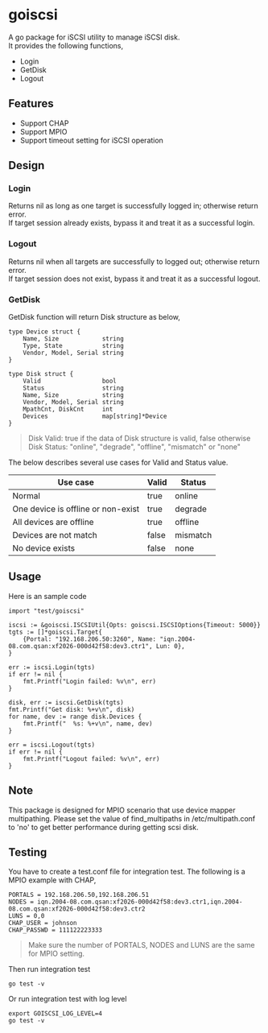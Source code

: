 # goiscsi
A go package for iSCSI utility to manage iSCSI disk. <br>
It provides the following functions,
- Login
- GetDisk
- Logout

## Features
- Support CHAP
- Support MPIO
- Support timeout setting for iSCSI operation

## Design
### Login
Returns nil as long as one target is successfully logged in; otherwise return error. <br>
If target session already exists, bypass it and treat it as a successful login.

### Logout
Returns nil when all targets are successfully to logged out; otherwise return error. <br>
If target session does not exist, bypass it and treat it as a successful logout.

### GetDisk
GetDisk function will return Disk structure as below,
```
type Device struct {
	Name, Size            string
	Type, State           string
	Vendor, Model, Serial string
}

type Disk struct {
	Valid                 bool
	Status                string
	Name, Size            string
	Vendor, Model, Serial string
	MpathCnt, DiskCnt     int
	Devices               map[string]*Device
}
```
> Disk Valid: true if the data of Disk structure is valid, false otherwise <br>
> Disk Status: "online", "degrade", "offline", "mismatch" or "none"

The below describes several use cases for Valid and Status value.

Use case | Valid  | Status
---------|--------|-------
Normal   | true   | online
One device is offline or non-exist | true | degrade
All devices are offline | true | offline
Devices are not match | false | mismatch
No device exists | false | none


## Usage
Here is an sample code
```
import "test/goiscsi"

iscsi := &goiscsi.ISCSIUtil{Opts: goiscsi.ISCSIOptions{Timeout: 5000}}
tgts := []*goiscsi.Target{
    {Portal: "192.168.206.50:3260", Name: "iqn.2004-08.com.qsan:xf2026-000d42f58:dev3.ctr1", Lun: 0},
}

err := iscsi.Login(tgts)
if err != nil {
    fmt.Printf("Login failed: %v\n", err)
}

disk, err := iscsi.GetDisk(tgts)
fmt.Printf("Get disk: %+v\n", disk)
for name, dev := range disk.Devices {
    fmt.Printf("  %s: %+v\n", name, dev)
}

err = iscsi.Logout(tgts)
if err != nil {
    fmt.Printf("Logout failed: %v\n", err)
}
```

## Note
This package is designed for MPIO scenario that use device mapper multipathing.
Please set the value of find_multipaths in /etc/multipath.conf to 'no' to get better performance during getting scsi disk.


## Testing
You have to create a test.conf file for integration test. The following is a MPIO example with CHAP,
```
PORTALS = 192.168.206.50,192.168.206.51
NODES = iqn.2004-08.com.qsan:xf2026-000d42f58:dev3.ctr1,iqn.2004-08.com.qsan:xf2026-000d42f58:dev3.ctr2
LUNS = 0,0
CHAP_USER = johnson
CHAP_PASSWD = 111122223333
```
> Make sure the number of PORTALS, NODES and LUNS are the same for MPIO setting.

Then run integration test
```
go test -v
```

Or run integration test with log level
```
export GOISCSI_LOG_LEVEL=4
go test -v
```
